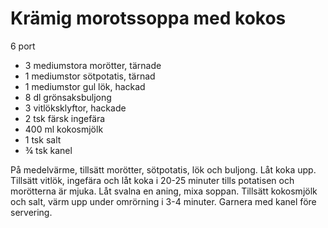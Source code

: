 # Krämig morotssoppa med kokos

6 port

 - 3 mediumstora morötter, tärnade
 - 1 mediumstor sötpotatis, tärnad
 - 1 mediumstor gul lök, hackad
 - 8 dl grönsaksbuljong
 - 3 vitlöksklyftor, hackade
 - 2 tsk färsk ingefära
 - 400 ml kokosmjölk
 - 1 tsk salt
 - ¾ tsk kanel

På medelvärme, tillsätt morötter, sötpotatis, lök och buljong. Låt koka upp. Tillsätt vitlök, ingefära och låt koka i 20-25 minuter tills potatisen och morötterna är mjuka. Låt svalna en aning, mixa soppan. Tillsätt kokosmjölk och salt, värm upp under omrörning i 3-4 minuter. Garnera med kanel före servering.
